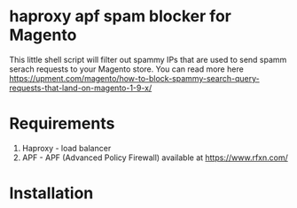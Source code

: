 # haproxy apf spam blocker for Magento

This little shell script will filter out spammy IPs that are used to send spamm serach requests to your Magento store. You can read more here https://upment.com/magento/how-to-block-spammy-search-query-requests-that-land-on-magento-1-9-x/

# Requirements 
1. Haproxy - load balancer
2. APF - APF (Advanced Policy Firewall) available at https://www.rfxn.com/

# Installation
